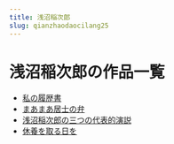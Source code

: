 ```yaml
---
title: 浅沼稲次郎
slug: qianzhaodaocilang25
---
```


# 浅沼稲次郎の作品一覧

- [私の履歴書](sinolulishu25)
- [まあまあ居士の弁](maamaajushinobiand9)
- [浅沼稲次郎の三つの代表的演説](qianzhaodaocilangnosantsunodaibiaodeyanshuoc0)
- [休養を取る日を](xiuyangwoqururiwo26)
